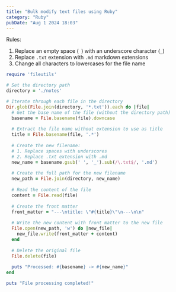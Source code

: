 ```yaml
---
title: "Bulk modify text files using Ruby"
category: "Ruby"
pubDate: "Aug 1 2024 18:03"
---
```


Rules:
1. Replace an empty space (` `) with an underscore character (`_`)
2. Replace `.txt` extension with `.md` markdown extensions
3. Change all characters to lowercases for the file name

```rb
require 'fileutils'

# Set the directory path
directory = './notes'

# Iterate through each file in the directory
Dir.glob(File.join(directory, '*.txt')).each do |file|
  # Get the base name of the file (without the directory path)
  basename = File.basename(file).downcase
  
  # Extract the file name without extension to use as title
  title = File.basename(file, '.*')
  
  # Create the new filename:
  # 1. Replace spaces with underscores
  # 2. Replace .txt extension with .md
  new_name = basename.gsub(' ', '_').sub(/\.txt$/, '.md')
  
  # Create the full path for the new filename
  new_path = File.join(directory, new_name)
  
  # Read the content of the file
  content = File.read(file)
  
  # Create the front matter
  front_matter = "---\ntitle: \"#{title}\"\n---\n\n"
  
  # Write the new content with front matter to the new file
  File.open(new_path, 'w') do |new_file|
    new_file.write(front_matter + content)
  end
  
  # Delete the original file
  File.delete(file)
  
  puts "Processed: #{basename} -> #{new_name}"
end

puts "File processing completed!"
```